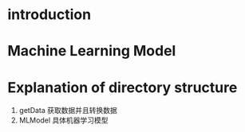 # introduction 

# Machine Learning Model

# Explanation of directory structure
1. getData 获取数据并且转换数据
2. MLModel 具体机器学习模型
